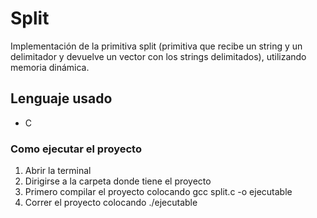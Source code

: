 # Split

Implementación de la primitiva split (primitiva que recibe un string y un delimitador y devuelve un vector con los strings delimitados), utilizando memoria dinámica.

## Lenguaje usado

- C

### Como ejecutar el proyecto

1. Abrir la terminal
2. Dirigirse a la carpeta donde tiene el proyecto
3. Primero compilar el proyecto colocando gcc split.c -o ejecutable
4. Correr el proyecto colocando ./ejecutable